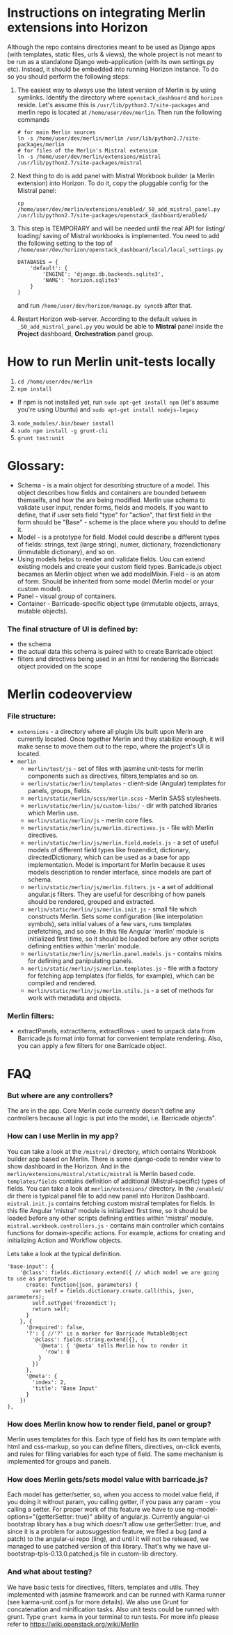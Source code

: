 # Instructions on integrating Merlin extensions into Horizon
Although the repo contains directories meant to be used as Django apps
(with templates, static files, urls & views), the whole project is not
meant to be run as a standalone Django web-application (with its own
settings.py etc). Instead, it should be embedded into running Horizon
instance. To do so you should perform the following steps:

1. The easiest way to always use the latest version of Merlin is by using
symlinks. Identify the directory where ``openstack_dashboard`` and ``horizon``
reside. Let's assume this is ``/usr/lib/python2.7/site-packages`` and merlin
repo is located at ``/home/user/dev/merlin``. Then run the
following commands
   ```
   # for main Merlin sources
   ln -s /home/user/dev/merlin/merlin /usr/lib/python2.7/site-packages/merlin
   # for files of the Merlin's Mistral extension
   ln -s /home/user/dev/merlin/extensions/mistral /usr/lib/python2.7/site-packages/mistral
   ```

2. Next thing to do is add panel with Mistral Workbook builder (a Merlin
extension) into Horizon. To do it, copy the pluggable config for the Mistral
panel:
   ```
   cp /home/user/dev/merlin/extensions/enabled/_50_add_mistral_panel.py /usr/lib/python2.7/site-packages/openstack_dashboard/enabled/
   ```

3. This step is TEMPORARY and will be needed until the real API for listing/ loading/ saving 
of Mistral workbooks is implemented. You need to add the following setting to the top of
``/home/user/dev/horizon/openstack_dashboard/local/local_settings.py``
   ```
   DATABASES = {
       'default': {
           'ENGINE': 'django.db.backends.sqlite3',
           'NAME': 'horizon.sqlite3'
       }
   }
   ```

   and run ``/home/user/dev/horizon/manage.py syncdb`` after that.
4. Restart Horizon web-server. According to the default values in
``_50_add_mistral_panel.py`` you would be able to **Mistral** panel inside
the **Project** dashboard, **Orchestration** panel group.

# How to run Merlin unit-tests locally
1. ``cd /home/user/dev/merlin``
2. ``npm install``
  * If npm is not installed yet, run ``sudo apt-get install npm`` (let's assume you're
  using Ubuntu) and ``sudo apt-get install nodejs-legacy``
3. ``node_modules/.bin/bower install``
4. ``sudo npm install -g grunt-cli``
5. ``grunt test:unit``

# Glossary:

  * Schema - is a main object for describing structure of a model. This object describes how fields and containers are bounded between themselfs, and how the are being modified.
Merlin use schema to validate user input, render forms, fields and models. If you want to define, that if user sets field "type" for "action", that first field in the form should be "Base" - scheme is the place where you should to define it.
  * Model - is a prototype for field. Model could describe a different types of fields: strings, text (large string), numer, dictionary, frozendictionary (immutable dictionary), and so on.
  * Using models helps to render and validate fields. Uou can extend existing models and create your custom field types. Barricade.js object becames an Merlin object when we add modelMixin.
Field - is an atom of form. Should be inherited from some model (Merlin model or your custom model).
  * Panel - visual group of containers.
  * Container - Barricade-specific object type (immutable objects, arrays, mutable objects).

 ### The final structure of UI is defined by:
  * the schema
  * the actual data this schema is paired with to create Barricade object
  * filters and directives being used in an html for rendering the Barricade object provided on the scope

# Merlin codeoverview
 ### File structure:
* `extensions` - a directory where all plugin UIs built upon Merln are currently located. Once together Merlin and they stabilize enough, it will make sense to move them out to the repo, where the project's UI is located.
* `merlin`
  * `merlin/test/js` - set of files with jasmine unit-tests for merlin components such as directives, filters,templates and so on.
  * `merlin/static/merlin/templates` - client-side (Angular) templates for panels, groups, fields.
  * `merlin/static/merlin/scss/merlin.scss` - Merlin SASS stylesheets.
  * `merlin/static/merlin/js/custom-libs/` - dir with patched libraries which Merlin use.
  * `merlin/static/merlin/js` - merlin core files.
  * `merlin/static/merlin/js/merlin.directives.js` - file with Merlin directives.
  * `merlin/static/merlin/js/merlin.field.models.js` - a set of useful models of different field types like frozendict, dictionary, directedDictionary, which can be used as a base for app implementation. Model is important for Merlin because it uses  models description to render interface, since models are part of schema.
  * `merlin/static/merlin/js/merlin.filters.js` - a set of additional angular.js filters. They are useful for describing of how panels should be rendered, grouped and extracted.
  * `merlin/static/merlin/js/merlin.init.js` - small file which constructs Merlin. Sets some configuration (like interpolation symbols), sets initial values of a few vars, runs templates prefetching, and so one. In this file Angular 'merlin' module is initialized first time, so it should be loaded before any other scripts defining entities within 'merlin' module.
  * `merlin/static/merlin/js/merlin.panel.models.js` - contains mixins for defining and panipulating panels.
  * `merlin/static/merlin/js/merlin.templates.js` - file with a factory for fetching app templates (for fields, for example), which can be compiled and rendered.
  * `merlin/static/merlin/js/merlin.utils.js`  - a set of methods for work with metadata and objects.

 ### Merlin filters:
  * extractPanels, extractItems, extractRows - used to unpack data from Barricade.js format
into format for convenient template rendering. Also, you can apply a few filters for one Barricade object.

# FAQ
 ### But where are any controllers?
The are in the app. Сore Merlin code currently doesn't define any controllers because all logic is put into the model, i.e. Barricade objects".

 ### How can I use Merlin in my app?
You can take a look at the `/mistral/` directory, which contains Workbook builder app based on Merlin. There is some django-code to render view to show dashboard in the Horizon.
And in the `merlin/extensions/mistral/static/mistral` is Merlin based code. `templates/fields` contains definition of additional (Mistral-specific) types of fields.
You can take a look at `merlin/extensions/` directory. In the `/enabled/` dir there is typical panel file to add new panel into Horizon Dashboard.
`mistral.init.js` contains fetching custom mistral templates for fields. In this file Angular 'mistral' module is initialized first time, so it should be loaded before any other scripts defining entities within 'mistral' module.
`mistral.workbook.controllers.js` - contains main controller which contains functions for domain-specific actions. For example, actions for creating and initializing Action and Workflow objects.

Lets take a look at the typical definition.
```
'base-input': {
    '@class': fields.dictionary.extend({ // which model we are going to use as prototype
      create: function(json, parameters) {
        var self = fields.dictionary.create.call(this, json, parameters);
        self.setType('frozendict');
        return self;
      }
    }, {
      '@required': false,
      '?': { //'?' is a marker for Barricade MutableObject
        '@class': fields.string.extend({}, {
          '@meta': { '@meta' tells Merlin how to render it
            'row': 0
          }
        })
      },
      '@meta': {
        'index': 2,
        'title': 'Base Input'
      }
    })
},
```

 ### How does Merlin know how to render field, panel or group?
Merlin uses templates for this. Each type of field has its own template with html and css-markup, so you can define filters, directives, on-click events, and rules for filling variables for each type of field.
The same mechanism is implemented for groups and panels.

 ### How does Merlin gets/sets model value with barricade.js?
Each model has getter/setter, so, when you access to model.value field, if you doing it without param, you calling getter, if you pass any param - you calling a setter. For proper work of this feature we have to use ng-model-options="{getterSetter: true}" ability of angular.js.
Currently angular-ui bootstrap library has a bug which doesn't allow use getterSetter: true, and since it is a problem for autosuggestion feature, we filed a bug (and a patch) to the angular-ui repo (ling), and until it will not be released, we managed to use patched version of this library.
That's why we have ui-bootstrap-tpls-0.13.0.patched.js file in custom-lib directory.

 ### And what about testing?
We have basic tests for directives, filters, templates and utils. They implemented with jasmine framework and can be runned with Karma runner (see karma-unit.conf.js for more details).
We also use Grunt for concatenation and minification tasks. Also unit tests could be runned with grunt. Type `grunt karma` in your terminal to run tests.
For more info please refer to https://wiki.openstack.org/wiki/Merlin
